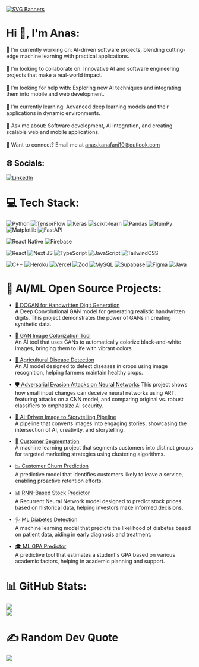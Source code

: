 [![SVG Banners](https://svg-banners.vercel.app/api?type=typeWriter&text1=ANAS%20KANAFANI%20👨‍💻&width=1600&height=400)](https://github.com/Akshay090/svg-banners)

# Hi 👋, I'm Anas:
🔭 I’m currently working on: AI-driven software projects, blending cutting-edge machine learning with practical applications.<br><br>🔗 I’m looking to collaborate on: Innovative AI and software engineering projects that make a real-world impact.<br><br>🤝 I’m looking for help with: Exploring new AI techniques and integrating them into mobile and web development.<br><br>🌱 I’m currently learning: Advanced deep learning models and their applications in dynamic environments.<br><br>💬 Ask me about: Software development, AI integration, and creating scalable web and mobile applications.<br><br>
📧 Want to connect? Email me at anas.kanafani10@outlook.com

## 🌐 Socials:
[![LinkedIn](https://img.shields.io/badge/LinkedIn-%230077B5.svg?logo=linkedin&logoColor=white)](https://linkedin.com/in/Anas-Kanafani) 

# 💻 Tech Stack:

![Python](https://img.shields.io/badge/python-3670A0?style=flat&logo=python&logoColor=ffdd54) ![TensorFlow](https://img.shields.io/badge/TensorFlow-%23FF6F00.svg?style=flat&logo=TensorFlow&logoColor=white) 
![Keras](https://img.shields.io/badge/Keras-%23D00000.svg?style=flat&logo=Keras&logoColor=white) ![scikit-learn](https://img.shields.io/badge/scikit--learn-%23F7931E.svg?style=flat&logo=scikit-learn&logoColor=white) ![Pandas](https://img.shields.io/badge/pandas-%23150458.svg?style=flat&logo=pandas&logoColor=white) ![NumPy](https://img.shields.io/badge/numpy-%23013243.svg?style=flat&logo=numpy&logoColor=white) ![Matplotlib](https://img.shields.io/badge/Matplotlib-%23ffffff.svg?style=flat&logo=Matplotlib&logoColor=black) ![FastAPI](https://img.shields.io/badge/FastAPI-005571?style=flat&logo=fastapi) 

![React Native](https://img.shields.io/badge/react_native-%2320232a.svg?style=flat&logo=react&logoColor=%2361DAFB) ![Firebase](https://img.shields.io/badge/firebase-%23039BE5.svg?style=flat&logo=firebase) 

![React](https://img.shields.io/badge/react-%2320232a.svg?style=flat&logo=react&logoColor=%2361DAFB) ![Next JS](https://img.shields.io/badge/Next-black?style=flat&logo=next.js&logoColor=white) ![TypeScript](https://img.shields.io/badge/typescript-%23007ACC.svg?style=flat&logo=typescript&logoColor=white) ![JavaScript](https://img.shields.io/badge/javascript-%23323330.svg?style=flat&logo=javascript&logoColor=%23F7DF1E) ![TailwindCSS](https://img.shields.io/badge/tailwindcss-%2338B2AC.svg?style=flat&logo=tailwind-css&logoColor=white)

![C++](https://img.shields.io/badge/c++-%2300599C.svg?style=flat&logo=c%2B%2B&logoColor=white) ![Heroku](https://img.shields.io/badge/heroku-%23430098.svg?style=flat&logo=heroku&logoColor=white) ![Vercel](https://img.shields.io/badge/vercel-%23000000.svg?style=flat&logo=vercel&logoColor=white) ![Zod](https://img.shields.io/badge/zod-%233068b7.svg?style=flat&logo=zod&logoColor=white) ![MySQL](https://img.shields.io/badge/mysql-4479A1.svg?style=flat&logo=mysql&logoColor=white) ![Supabase](https://img.shields.io/badge/Supabase-3ECF8E?style=flat&logo=supabase&logoColor=white) ![Figma](https://img.shields.io/badge/figma-%23F24E1E.svg?style=flat&logo=figma&logoColor=white) ![Java](https://img.shields.io/badge/java-%23ED8B00.svg?style=flat&logo=openjdk&logoColor=white) 


# 🧠 AI/ML Open Source Projects:

- [📝 DCGAN for Handwritten Digit Generation](https://github.com/anaskanafani/hand-written-digits-DCGAN)  
  A Deep Convolutional GAN model for generating realistic handwritten digits. This project demonstrates the power of GANs in creating synthetic data.

- [🎨 GAN Image Colorization Tool](https://github.com/anaskanafani/GAN-image-Colorization)  
  An AI tool that uses GANs to automatically colorize black-and-white images, bringing them to life with vibrant colors.

- [🌾 Agricultural Disease Detection](https://github.com/anaskanafani/Agricultural-Disease-Detection)  
  An AI model designed to detect diseases in crops using image recognition, helping farmers maintain healthy crops.

- [🛡️ Adversarial Evasion Attacks on Neural Networks](https://github.com/anaskanafani/Adversarial-Evasion-Attacks)
  This project shows how small input changes can deceive neural networks using ART, featuring attacks on a CNN model, and comparing original vs. robust classifiers to emphasize AI security.
- [📖 AI-Driven Image to Storytelling Pipeline](https://github.com/anaskanafani/image-to-story-to-Speech)  
  A pipeline that converts images into engaging stories, showcasing the intersection of AI, creativity, and storytelling.

- [🧩 Customer Segmentation](https://github.com/anaskanafani/Market-Segmentation-Clustering)  
  A machine learning project that segments customers into distinct groups for targeted marketing strategies using clustering algorithms.

- [📉 Customer Churn Prediction](https://github.com/anaskanafani/customer-churn)  
  A predictive model that identifies customers likely to leave a service, enabling proactive retention efforts.

- [📊 RNN-Based Stock Predictor](https://github.com/anaskanafani/Stock-price-prediction)  
  A Recurrent Neural Network model designed to predict stock prices based on historical data, helping investors make informed decisions.

- [🩺 ML Diabetes Detection](https://github.com/anaskanafani/diabetes-detection)  
  A machine learning model that predicts the likelihood of diabetes based on patient data, aiding in early diagnosis and treatment.

- [🎓 ML GPA Predictor](https://github.com/anaskanafani/gpa_predictor)  
  A predictive tool that estimates a student's GPA based on various academic factors, helping in academic planning and support.


# 📊 GitHub Stats:
![](https://github-readme-streak-stats.herokuapp.com/?user=anaskanafani&theme=darcula&hide_border=false)<br/>
![](https://github-readme-stats.vercel.app/api/top-langs/?username=anaskanafani&theme=darcula&hide_border=false&include_all_commits=true&count_private=true&layout=compact)

# ✍️ Random Dev Quote
![](https://quotes-github-readme.vercel.app/api?type=horizontal&theme=radical)
